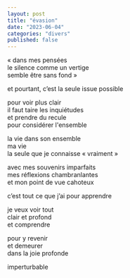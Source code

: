 ```yaml
---
layout: post
title: "évasion"
date: "2023-06-04"
categories: "divers"
published: false
---
```


« dans mes pensées  
le silence comme un vertige  
semble être sans fond »  

et pourtant, c’est la seule issue possible  

pour voir plus clair  
il faut taire les inquiétudes  
et prendre du recule  
pour considérer l'ensemble  

la vie dans son ensemble  
ma vie  
la seule que je connaisse « vraiment »  

avec mes souvenirs imparfaits  
mes réflexions chambranlantes  
et mon point de vue cahoteux  

c’est tout ce que j’ai pour apprendre  

je veux voir tout  
clair et profond  
et comprendre  

pour y revenir  
et demeurer  
dans la joie profonde  

imperturbable  
